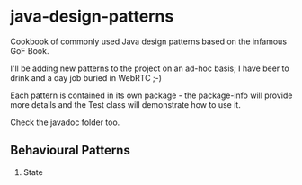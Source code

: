 # java-design-patterns

Cookbook of commonly used Java design patterns based on the infamous GoF Book.

I'll be adding new patterns to the project on an ad-hoc basis; I have beer to drink and a day job buried in WebRTC ;-)

Each pattern is contained in its own package - the package-info will provide more details and the Test class 
will demonstrate how to use it.

Check the javadoc folder too.

## Behavioural Patterns

1. State





